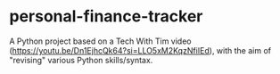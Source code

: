 # personal-finance-tracker
A Python project based on a Tech With Tim video (https://youtu.be/Dn1EjhcQk64?si=LLO5xM2KqzNfiIEd), with the aim of "revising" various Python skills/syntax.
